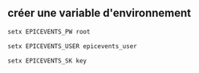 ## créer une variable d'environnement
``` bash
setx EPICEVENTS_PW root
```

``` bash
setx EPICEVENTS_USER epicevents_user
```

``` bash
setx EPICEVENTS_SK key
```